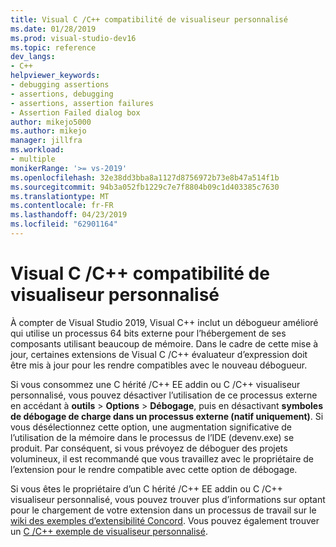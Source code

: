 ```yaml
---
title: Visual C /C++ compatibilité de visualiseur personnalisé
ms.date: 01/28/2019
ms.prod: visual-studio-dev16
ms.topic: reference
dev_langs:
- C++
helpviewer_keywords:
- debugging assertions
- assertions, debugging
- assertions, assertion failures
- Assertion Failed dialog box
author: mikejo5000
ms.author: mikejo
manager: jillfra
ms.workload:
- multiple
monikerRange: '>= vs-2019'
ms.openlocfilehash: 32e38dd3bba8a1127d8756972b73e8b47a514f1b
ms.sourcegitcommit: 94b3a052fb1229c7e7f8804b09c1d403385c7630
ms.translationtype: MT
ms.contentlocale: fr-FR
ms.lasthandoff: 04/23/2019
ms.locfileid: "62901164"
---
```

# <a name="visual-cc-custom-visualizer-compatibility"></a>Visual C /C++ compatibilité de visualiseur personnalisé

À compter de Visual Studio 2019, Visual C++ inclut un débogueur amélioré qui utilise un processus 64 bits externe pour l’hébergement de ses composants utilisant beaucoup de mémoire. Dans le cadre de cette mise à jour, certaines extensions de Visual C /C++ évaluateur d’expression doit être mis à jour pour les rendre compatibles avec le nouveau débogueur.

Si vous consommez une C hérité /C++ EE addin ou C /C++ visualiseur personnalisé, vous pouvez désactiver l’utilisation de ce processus externe en accédant à **outils** > **Options**  >  **Débogage**, puis en désactivant **symboles de débogage de charge dans un processus externe (natif uniquement)**. Si vous désélectionnez cette option, une augmentation significative de l’utilisation de la mémoire dans le processus de l’IDE (devenv.exe) se produit. Par conséquent, si vous prévoyez de déboguer des projets volumineux, il est recommandé que vous travaillez avec le propriétaire de l’extension pour le rendre compatible avec cette option de débogage.

Si vous êtes le propriétaire d’un C hérité /C++ EE addin ou C /C++ visualiseur personnalisé, vous pouvez trouver plus d’informations sur optant pour le chargement de votre extension dans un processus de travail sur le [wiki des exemples d’extensibilité Concord](https://github.com/Microsoft/ConcordExtensibilitySamples/wiki/Worker-Process-Remoting). Vous pouvez également trouver un [C /C++ exemple de visualiseur personnalisé](https://github.com/Microsoft/ConcordExtensibilitySamples/tree/master/CppCustomVisualizer).